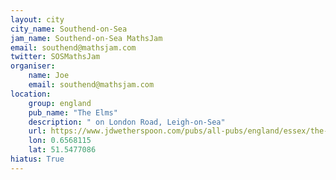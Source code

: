 ```yaml
---
layout: city                                           
city_name: Southend-on-Sea                                                               
jam_name: Southend-on-Sea MathsJam
email: southend@mathsjam.com
twitter: SOSMathsJam
organiser:
    name: Joe
    email: southend@mathsjam.com
location:
    group: england
    pub_name: "The Elms"
    description: " on London Road, Leigh-on-Sea"
    url: https://www.jdwetherspoon.com/pubs/all-pubs/england/essex/the-elms-leighonsea
    lon: 0.6568115
    lat: 51.5477086
hiatus: True
---
```

